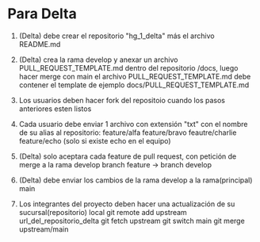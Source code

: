 # Para Delta 
 1. (Delta) debe crear el repositorio "hg_1_delta" más el archivo README.md
 
 2. (Delta) crea la rama develop y anexar un archivo PULL_REQUEST_TEMPLATE.md dentro del repositorio /docs, 
    luego hacer merge con main el archivo PULL_REQUEST_TEMPLATE.md debe contener el template de ejemplo
    docs/PULL_REQUEST_TEMPLATE.md

 3. Los usuarios deben hacer fork del repositoio cuando los pasos anteriores esten listos
 
 4. Cada usuario debe enviar 1 archivo con extensión "txt" con el nombre de su alias al repositorio:
    feature/alfa
    feature/bravo
    feautre/charlie
    feature/echo (solo si existe echo en el equipo)
    
 5. (Delta) solo aceptara cada feature de pull request, con petición de merge a la rama develop
    branch feature -> branch develop
    
 6. (Delta) debe enviar los cambios de la rama develop a la rama(principal) main   
 
 7. Los integrantes del proyecto deben hacer una actualización de su sucursal(repositorio) local
    git remote add upstream url_del_repositorio_delta
    git fetch upstream
    git switch main
    git merge upstream/main 
